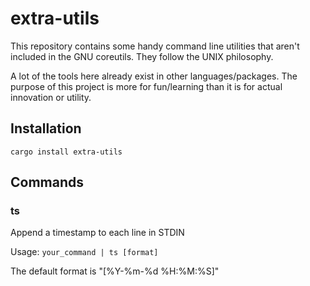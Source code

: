 # extra-utils

This repository contains some handy command line utilities that aren't included in the
GNU coreutils. They follow the UNIX philosophy.

A lot of the tools here already exist in other languages/packages. The purpose of this
project is more for fun/learning than it is for actual innovation or utility.

## Installation
```
cargo install extra-utils
```

## Commands

### ts
Append a timestamp to each line in STDIN

Usage: `your_command | ts [format]`

The default format is "[%Y-%m-%d %H:%M:%S]"
